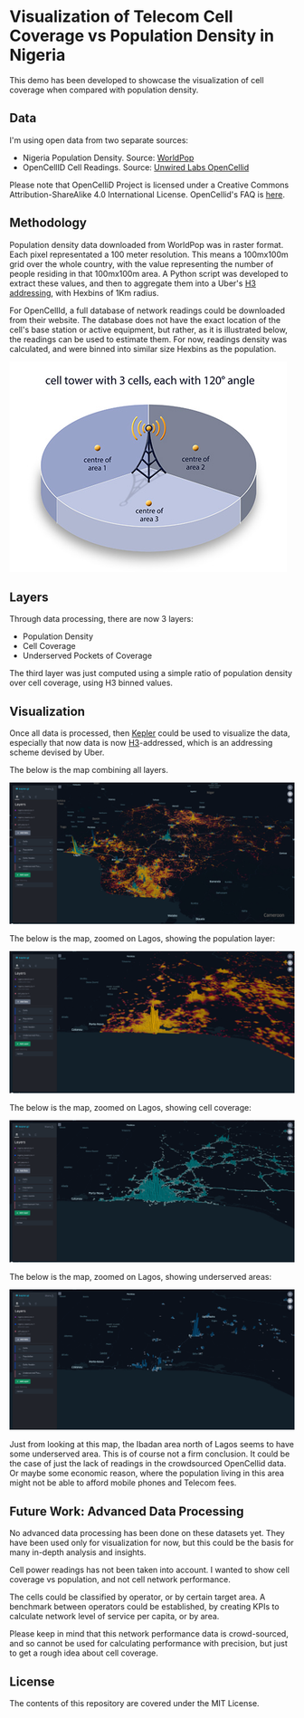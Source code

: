 # Visualization of Telecom Cell Coverage vs Population Density in Nigeria 

This demo has been developed to showcase the visualization of cell coverage when compared with population density. 

## Data

I'm using open data from two separate sources:

* Nigeria Population Density. Source: [WorldPop](https://energydata.info/dataset/nigeria-population-density-2015)
* OpenCellID Cell Readings. Source: [Unwired Labs OpenCellid](http://opencellid.org/downloads.php)

Please note that OpenCelliD Project is licensed under a Creative Commons Attribution-ShareAlike 4.0 International License. OpenCellid's FAQ is [here](http://wiki.opencellid.org/wiki/FAQ).

## Methodology

Population density data downloaded from WorldPop was in raster format. Each pixel representated a 100 meter resolution. This means a 100mx100m grid over the whole country, with the value representing the number of people residing in that 100mx100m area. A Python script was developed to extract these values, and then to aggregate them into a Uber's [H3 addressing](https://eng.uber.com/h3/), with Hexbins of 1Km radius.


For OpenCellId, a full database of network readings could be downloaded from their website. The database does not have the exact location of the cell's base station or active equipment, but rather, as it is illustrated below, the readings can be used to estimate them. For now, readings density was calculated, and were binned into similar size Hexbins as the population.

![Antenna Segments](Images/antenna_segments.jpg)


## Layers

Through data processing, there are now 3 layers:

* Population Density
* Cell Coverage
* Underserved Pockets of Coverage

The third layer was just computed using a simple ratio of population density over cell coverage, using H3 binned values.


## Visualization

Once all data is processed, then [Kepler](https://kepler.gl/demo) could be used to visualize the data, especially that now data is now [H3](https://eng.uber.com/h3/)-addressed, which is an addressing scheme devised by Uber.

The below is the map combining all layers.

![Data Processing Pipeline Architecture](Images/FullView.png)


The below is the map, zoomed on Lagos, showing the population layer:

![Data Processing Pipeline Architecture](Images/LagosPop.png)

The below is the map, zoomed on Lagos, showing cell coverage:

![Data Processing Pipeline Architecture](Images/LagosCells.png)


The below is the map, zoomed on Lagos, showing underserved areas:

![Data Processing Pipeline Architecture](Images/LagosUnderserved.png)

Just from looking at this map, the Ibadan area north of Lagos seems to have some underserved area. This is of course not a firm conclusion. It could be the case of just the lack of readings in the crowdsourced OpenCellid data. Or maybe some economic reason, where the population living in this area might not be able to afford mobile phones and Telecom fees.


## Future Work: Advanced Data Processing

No advanced data processing has been done on these datasets yet. They have been used only for visualization for now, but this could be the basis for many in-depth analysis and insights.

Cell power readings has not been taken into account. I wanted to show cell coverage vs population, and not cell network performance. 

The cells could be classified by operator, or by certain target area. A benchmark between operators could be established, by creating KPIs to calculate network level of service per capita, or by area. 

Please keep in mind that this network performance data is crowd-sourced, and so cannot be used for calculating performance with precision, but just to get a rough idea about cell coverage. 




## License

The contents of this repository are covered under the MIT License.